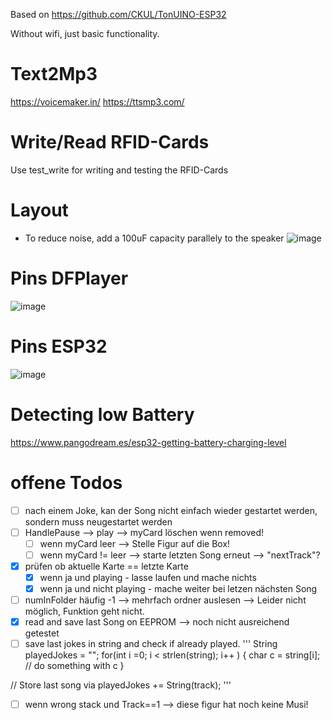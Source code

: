 Based on https://github.com/CKUL/TonUINO-ESP32

Without wifi, just basic functionality.

# Text2Mp3
https://voicemaker.in/
https://ttsmp3.com/

# Write/Read RFID-Cards
Use test_write for writing and testing the RFID-Cards

# Layout
- To reduce noise, add a 100uF capacity parallely to the speaker
![image](https://user-images.githubusercontent.com/8984410/124837231-bc22b380-df84-11eb-9362-05a5ca6fccdb.png)

# Pins DFPlayer
![image](https://user-images.githubusercontent.com/8984410/124837238-c04ed100-df84-11eb-8781-986065f39ca6.png)

# Pins ESP32
![image](https://user-images.githubusercontent.com/8984410/124837275-d197dd80-df84-11eb-8cff-1737979d7c81.png)

# Detecting low Battery
https://www.pangodream.es/esp32-getting-battery-charging-level


# offene Todos
- [ ] nach einem Joke, kan der Song nicht einfach wieder gestartet werden, sondern muss neugestartet werden
- [ ] HandlePause --> play --> myCard löschen wenn removed! 
   - [ ] wenn myCard leer --> Stelle Figur auf die Box!
   - [ ] wenn myCard != leer --> starte letzten Song erneut --> "nextTrack"?

- [x] prüfen ob aktuelle Karte == letzte Karte
  - [x] wenn ja und playing - lasse laufen und mache nichts
  - [x] wenn ja und nicht playing - mache weiter bei letzen nächsten Song
- [ ] numInFolder häufig -1 --> mehrfach ordner auslesen --> Leider nicht möglich, Funktion geht nicht.
- [x] read and save last Song on EEPROM --> noch nicht ausreichend getestet
- [ ] save last jokes in string and check if already played. 
'''
String playedJokes = "";
for(int i =0; i < strlen(string); i++ ) {
  char c = string[i];
  // do something with c
}

// Store last song via
playedJokes += String(track);
'''
- [ ] wenn wrong stack und Track==1 --> diese figur hat noch keine Musi!